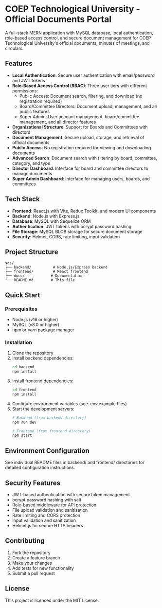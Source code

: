 # COEP Technological University - Official Documents Portal

A full-stack MERN application with MySQL database, local authentication, role-based access control, and secure document management for COEP Technological University's official documents, minutes of meetings, and circulars.

## Features

- **Local Authentication**: Secure user authentication with email/password and JWT tokens
- **Role-Based Access Control (RBAC)**: Three user tiers with different permissions:
  - Public Access: Document search, filtering, and download (no registration required)
  - Board/Committee Directors: Document upload, management, and all public features
  - Super Admin: User account management, board/committee management, and all director features
- **Organizational Structure**: Support for Boards and Committees with directors
- **Document Management**: Secure upload, storage, and retrieval of official documents
- **Public Access**: No registration required for viewing and downloading documents
- **Advanced Search**: Document search with filtering by board, committee, category, and type
- **Director Dashboard**: Interface for board and committee directors to manage documents
- **Super Admin Dashboard**: Interface for managing users, boards, and committees

## Tech Stack

- **Frontend**: React.js with Vite, Redux Toolkit, and modern UI components
- **Backend**: Node.js with Express.js
- **Database**: MySQL with Sequelize ORM
- **Authentication**: JWT tokens with bcrypt password hashing
- **File Storage**: MySQL BLOB storage for secure document storage
- **Security**: Helmet, CORS, rate limiting, input validation

## Project Structure

```
sds/
├── backend/          # Node.js/Express backend
├── frontend/         # React frontend
├── docs/            # Documentation
└── README.md        # This file
```

## Quick Start

### Prerequisites
- Node.js (v16 or higher)
- MySQL (v8.0 or higher)
- npm or yarn package manager

### Installation

1. Clone the repository
2. Install backend dependencies:
   ```bash
   cd backend
   npm install
   ```
3. Install frontend dependencies:
   ```bash
   cd frontend
   npm install
   ```
4. Configure environment variables (see .env.example files)
5. Start the development servers:
   ```bash
   # Backend (from backend directory)
   npm run dev
   
   # Frontend (from frontend directory)
   npm start
   ```

## Environment Configuration

See individual README files in backend/ and frontend/ directories for detailed configuration instructions.

## Security Features

- JWT-based authentication with secure token management
- bcrypt password hashing with salt
- Role-based middleware for API protection
- File upload validation and sanitization
- Rate limiting and CORS protection
- Input validation and sanitization
- Helmet.js for secure HTTP headers

## Contributing

1. Fork the repository
2. Create a feature branch
3. Make your changes
4. Add tests for new functionality
5. Submit a pull request

## License

This project is licensed under the MIT License.
